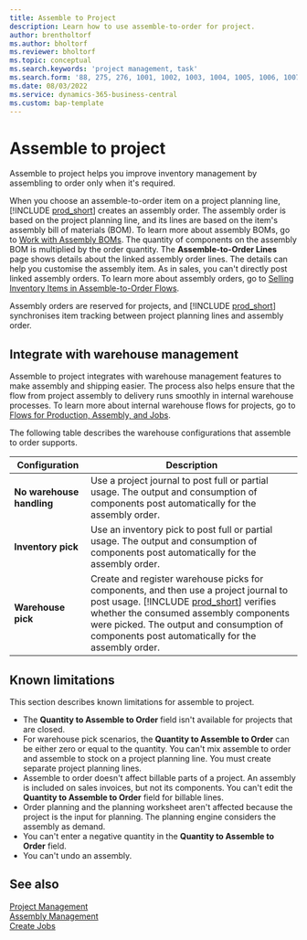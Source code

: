 ```yaml
---
title: Assemble to Project
description: Learn how to use assemble-to-order for project.
author: brentholtorf
ms.author: bholtorf
ms.reviewer: bholtorf
ms.topic: conceptual
ms.search.keywords: 'project management, task'
ms.search.form: '88, 275, 276, 1001, 1002, 1003, 1004, 1005, 1006, 1007, 1020'
ms.date: 08/03/2022
ms.service: dynamics-365-business-central
ms.custom: bap-template
---
```

# Assemble to project

Assemble to project helps you improve inventory management by assembling to order only when it's required.

When you choose an assemble-to-order item on a project planning line, [!INCLUDE [prod_short](includes/prod_short.md)] creates an assembly order. The assembly order is based on the project planning line, and its lines are based on the item's assembly bill of materials (BOM). To learn more about assembly BOMs, go to [Work with Assembly BOMs](assembly-how-work-assembly-boms.md). The quantity of components on the assembly BOM is multiplied by the order quantity. The **Assemble-to-Order Lines** page shows details about the linked assembly order lines. The details can help you customise the assembly item. As in sales, you can't directly post linked assembly orders. To learn more about assembly orders, go to [Selling Inventory Items in Assemble-to-Order Flows](assembly-how-to-sell-inventory-items-in-assemble-to-order-flows.md).

Assembly orders are reserved for projects, and [!INCLUDE [prod_short](includes/prod_short.md)] synchronises item tracking between project planning lines and assembly order.

## Integrate with warehouse management

Assemble to project integrates with warehouse management features to make assembly and shipping easier. The process also helps ensure that the flow from project assembly to delivery runs smoothly in internal warehouse processes. To learn more about internal warehouse flows for projects, go to [Flows for Production, Assembly, and Jobs](design-details-internal-warehouse-flows.md#flows-to-and-from-assembly-in-a-basic-warehouse-configuration).

The following table describes the warehouse configurations that assemble to order supports.

|Configuration  |Description  |
|---------|---------|
|**No warehouse handling**|Use a project journal to post full or partial usage. The output and consumption of components post automatically for the assembly order.         |
|**Inventory pick**|Use an inventory pick to post full or partial usage. The output and consumption of components post automatically for the assembly order.          |
|**Warehouse pick**|Create and register warehouse picks for components, and then use a project journal to post usage. [!INCLUDE [prod_short](includes/prod_short.md)] verifies whether the consumed assembly components were picked. The output and consumption of components post automatically for the assembly order.         |

## Known limitations

This section describes known limitations for assemble to project.

* The **Quantity to Assemble to Order** field isn't available for projects that are closed.
* For warehouse pick scenarios, the **Quantity to Assemble to Order** can be either zero or equal to the quantity. You can't mix assemble to order and assemble to stock on a project planning line. You must create separate project planning lines.
* Assemble to order doesn't affect billable parts of a project. An assembly is included on sales invoices, but not its components. You can't edit the **Quantity to Assemble to Order** field for billable lines.
* Order planning and the planning worksheet aren't affected because the project is the input for planning. The planning engine considers the assembly as demand.
* You can't enter a negative quantity in the **Quantity to Assemble to Order** field.
* You can't undo an assembly.

## See also 

[Project Management](projects-manage-projects.md)  
[Assembly Management](assembly-assemble-items.md)  
[Create Jobs](projects-how-create-jobs.md)
